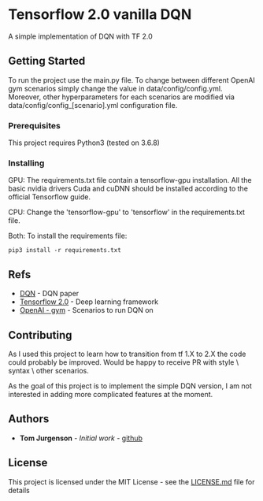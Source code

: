 # Tensorflow 2.0 vanilla DQN

A simple implementation of DQN with TF 2.0

## Getting Started

To run the project use the main.py file. 
To change between different OpenAI gym scenarios simply change the value in data/config/config.yml.
Moreover, other hyperparameters for each scenarios are modified via data/config/config_[scenario].yml configuration file. 

### Prerequisites
This project requires Python3 (tested on 3.6.8)



### Installing

GPU:
The requirements.txt file contain a tensorflow-gpu installation. 
All the basic nvidia drivers Cuda and cuDNN should be installed according to the official Tensorflow guide.   

CPU:
Change the 'tensorflow-gpu' to 'tensorflow' in the requirements.txt file.

Both: To install the requirements file:

```
pip3 install -r requirements.txt
```


## Refs
* [DQN](https://www.google.com/url?sa=t&rct=j&q=&esrc=s&source=web&cd=1&cad=rja&uact=8&ved=2ahUKEwir4Z6X4JblAhXMJVAKHel5CBYQFjAAegQIAxAC&url=https%3A%2F%2Fwww.cs.toronto.edu%2F~vmnih%2Fdocs%2Fdqn.pdf&usg=AOvVaw3M864Nv-fcyDpY-K9pPqEF) - DQN paper
* [Tensorflow 2.0](https://www.tensorflow.org/) - Deep learning framework
* [OpenAI - gym](https://gym.openai.com/) - Scenarios to run DQN on


## Contributing
As I used this project to learn how to transition from tf 1.X to 2.X the code could probably be improved.
Would be happy to receive PR with style \ syntax \ other scenarios.

As the goal of this project is to implement the simple DQN version, I am not interested in adding more complicated features at the moment.  

## Authors

* **Tom Jurgenson** - *Initial work* - [github](https://github.com/tomjur)

## License

This project is licensed under the MIT License - see the [LICENSE.md](LICENSE.md) file for details
